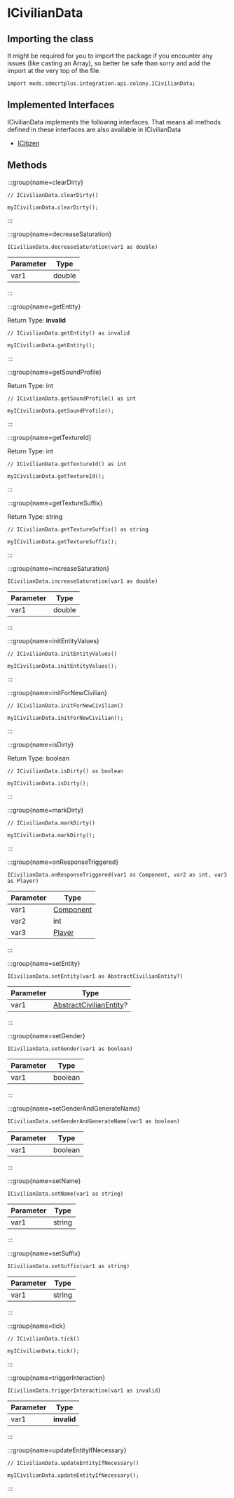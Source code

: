 # ICivilianData

## Importing the class

It might be required for you to import the package if you encounter any issues (like casting an Array), so better be safe than sorry and add the import at the very top of the file.
```zenscript
import mods.sdmcrtplus.integration.api.colony.ICivilianData;
```


## Implemented Interfaces
ICivilianData implements the following interfaces. That means all methods defined in these interfaces are also available in ICivilianData

- [ICitizen](/mods/sdmcrtplus/integration/minecolonies/api/colony/ICitizen)

## Methods

:::group{name=clearDirty}

```zenscript
// ICivilianData.clearDirty()

myICivilianData.clearDirty();
```

:::

:::group{name=decreaseSaturation}

```zenscript
ICivilianData.decreaseSaturation(var1 as double)
```

| Parameter |  Type  |
|-----------|--------|
| var1      | double |


:::

:::group{name=getEntity}

Return Type: **invalid**

```zenscript
// ICivilianData.getEntity() as invalid

myICivilianData.getEntity();
```

:::

:::group{name=getSoundProfile}

Return Type: int

```zenscript
// ICivilianData.getSoundProfile() as int

myICivilianData.getSoundProfile();
```

:::

:::group{name=getTextureId}

Return Type: int

```zenscript
// ICivilianData.getTextureId() as int

myICivilianData.getTextureId();
```

:::

:::group{name=getTextureSuffix}

Return Type: string

```zenscript
// ICivilianData.getTextureSuffix() as string

myICivilianData.getTextureSuffix();
```

:::

:::group{name=increaseSaturation}

```zenscript
ICivilianData.increaseSaturation(var1 as double)
```

| Parameter |  Type  |
|-----------|--------|
| var1      | double |


:::

:::group{name=initEntityValues}

```zenscript
// ICivilianData.initEntityValues()

myICivilianData.initEntityValues();
```

:::

:::group{name=initForNewCivilian}

```zenscript
// ICivilianData.initForNewCivilian()

myICivilianData.initForNewCivilian();
```

:::

:::group{name=isDirty}

Return Type: boolean

```zenscript
// ICivilianData.isDirty() as boolean

myICivilianData.isDirty();
```

:::

:::group{name=markDirty}

```zenscript
// ICivilianData.markDirty()

myICivilianData.markDirty();
```

:::

:::group{name=onResponseTriggered}

```zenscript
ICivilianData.onResponseTriggered(var1 as Component, var2 as int, var3 as Player)
```

| Parameter |                       Type                       |
|-----------|--------------------------------------------------|
| var1      | [Component](/vanilla/api/text/Component)         |
| var2      | int                                              |
| var3      | [Player](/vanilla/api/entity/type/player/Player) |


:::

:::group{name=setEntity}

```zenscript
ICivilianData.setEntity(var1 as AbstractCivilianEntity?)
```

| Parameter |                                                      Type                                                      |
|-----------|----------------------------------------------------------------------------------------------------------------|
| var1      | [AbstractCivilianEntity](/mods/sdmcrtplus/integration/minecolonies/api/entity/citizen/AbstractCivilianEntity)? |


:::

:::group{name=setGender}

```zenscript
ICivilianData.setGender(var1 as boolean)
```

| Parameter |  Type   |
|-----------|---------|
| var1      | boolean |


:::

:::group{name=setGenderAndGenerateName}

```zenscript
ICivilianData.setGenderAndGenerateName(var1 as boolean)
```

| Parameter |  Type   |
|-----------|---------|
| var1      | boolean |


:::

:::group{name=setName}

```zenscript
ICivilianData.setName(var1 as string)
```

| Parameter |  Type  |
|-----------|--------|
| var1      | string |


:::

:::group{name=setSuffix}

```zenscript
ICivilianData.setSuffix(var1 as string)
```

| Parameter |  Type  |
|-----------|--------|
| var1      | string |


:::

:::group{name=tick}

```zenscript
// ICivilianData.tick()

myICivilianData.tick();
```

:::

:::group{name=triggerInteraction}

```zenscript
ICivilianData.triggerInteraction(var1 as invalid)
```

| Parameter |    Type     |
|-----------|-------------|
| var1      | **invalid** |


:::

:::group{name=updateEntityIfNecessary}

```zenscript
// ICivilianData.updateEntityIfNecessary()

myICivilianData.updateEntityIfNecessary();
```

:::


